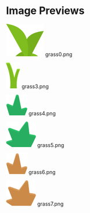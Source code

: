 # Image Previews

![grass0.png](grass0.png) grass0.png

![grass3.png](grass3.png) grass3.png

![grass4.png](grass4.png) grass4.png

![grass5.png](grass5.png) grass5.png

![grass6.png](grass6.png) grass6.png

![grass7.png](grass7.png) grass7.png

